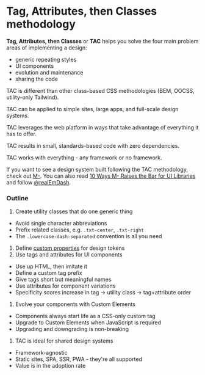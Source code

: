# Tag, Attributes, then Classes methodology
**Tag, Attributes, then Classes** or **TAC** helps you solve the four main problem areas of implementing a design: 
- generic repeating styles
- UI components
- evolution and maintenance
- sharing the code

TAC is different than other class-based CSS methodologies (BEM, OOCSS, utility-only Tailwind).

TAC can be applied to simple sites, large apps, and full-scale design systems.

TAC leverages the web platform in ways that take advantage of everything it has to offer.

TAC results in small, standards-based code with zero dependencies.

TAC works with everything - any framework or no framework.

If you want to see a design system built following the TAC methodology, check out [M-](https://m-docs.org). You can also read [10 Ways M- Raises the Bar for UI Libraries](https://dev.to/jfbrennan/10-ways-m-raises-the-bar-for-ui-libraries-2p4i) and follow [@realEmDash](https://twitter.com/realEmDash).

### Outline
1. Create utility classes that do one generic thing
  - Avoid single character abbreviations
  - Prefix related classes, e.g. `.txt-center`, `.txt-right`
  - The `.lowercase-dash-separated` convention is all you need
1. Define [custom properties](https://developer.mozilla.org/en-US/docs/Web/CSS/Using_CSS_custom_properties) for design tokens 
1. Use tags and attributes for UI components
  - Use up HTML, then imitate it
  - Define a custom tag prefix
  - Give tags short but meaningful names
  - Use attributes for component variations
  - Specificity scores increase in tag -> utility class -> tag+attribute order
1. Evolve your components with Custom Elements
  - Components always start life as a CSS-only custom tag
  - Upgrade to Custom Elements when JavaScript is required
  - Upgrading and downgrading is non-breaking
1. TAC is ideal for shared design systems
  - Framework-agnostic
  - Static sites, SPA, SSR, PWA - they're all supported
  - Value is in the adoption rate


